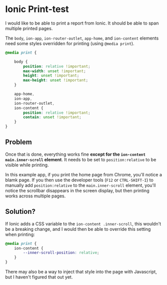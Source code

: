 # Ionic Print-test

I would like to be able to print a report from Ionic. It should be able to span multiple printed pages. 

The `body`, `ion-app`, `ion-router-outlet`, `app-home`, and `ion-content` elements need some styles overridden for printing (using `@media print`). 

```CSS
@media print {

    body {
        position: relative !important;
        max-width: unset !important;
        height: unset !important;
        max-height: unset !important;
    }

    app-home,
    ion-app,
    ion-router-outlet,
    ion-content {
        position: relative !important;
        contain: unset !important;
    }
}
```

## Problem

Once that is done, everything works fine **except for the `ion-content main.inner-scroll` element**. It needs to be set to `position:relative` to be visible while printing.

In this example app, if you print the home page from Chrome, you'll notice a blamk page. If you then use the developer tools (`F12` or `CTRL-SHIFT-I`) to manually add `position:relative` to the `main.inner-scroll` element, you'll notice the scrollbar disappears in the screen display, but then printing works across multiple pages.

## Solution?

If Ionic adds a CSS variable to the `ion-content .inner-scroll`, this wouldn't be a breaking change, and I would then be able to override this setting when printing:

```CSS
@media print {
    ion-content {
        --inner-scroll-position: relative;
    }
}
```

There may also be a way to inject that style into the page with Javascript, but I haven't figured that out yet.
